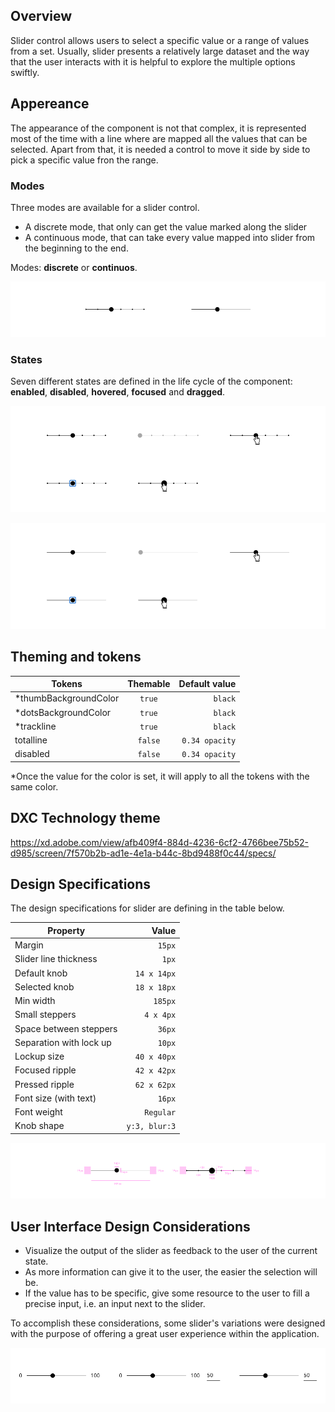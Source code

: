 ## Overview

Slider control allows users to select a specific value or a range of values from a set. Usually, slider presents a relatively large dataset and the way that the user interacts with it is helpful to explore the multiple options swiftly.

## Appereance

The appearance of the component is not that complex, it is represented most of the time with a line where are mapped all the values that can be selected. Apart from that, it is needed a control to move it side by side to pick a specific value fron the range.


### Modes

Three modes are available for a slider control.
- A discrete mode, that only can get the value marked along the slider
- A continuous mode, that can take every value mapped into slider from the beginning to the end.

Modes: __discrete__ or __continuos__.

![Slider modes](images/slider_modes.png)

### States

Seven different states are defined in the life cycle of the component: __enabled__, __disabled__, __hovered__, __focused__ and __dragged__.

![Slider mode discrete](images/slider_states_discrete.png)

![Slider mode continious](images/slider_states_cont.png)

## Theming and tokens

| Tokens        | Themable      | Default value |
| ------------- |:-------------:| -------------:|
| *thumbBackgroundColor      | `true` | `black` |
| *dotsBackgroundColor | `true`     | `black`  |
| *trackline | `true`     | `black`  |
| totalline | `false`     | `0.34 opacity`  |
| disabled | `false`     | `0.34 opacity`  |

*Once the value for the color is set, it will apply to all the tokens with the same color.

## DXC Technology theme

https://xd.adobe.com/view/afb409f4-884d-4236-6cf2-4766bee75b52-d985/screen/7f570b2b-ad1e-4e1a-b44c-8bd9488f0c44/specs/

## Design Specifications

The design specifications for slider are defining in the table below.

| Property           | Value|
|--------------------|------:|
| Margin             | `15px`|
| Slider line thickness   | `1px` |
| Default knob       | `14 x 14px` |
| Selected knob       | `18 x 18px` |
| Min width       | `185px` |
| Small steppers       | `4 x 4px` |
| Space between steppers       | `36px` |
| Separation with lock up       | `10px` |
| Lockup size       | `40 x 40px` |
| Focused ripple       | `42 x 42px` |
| Pressed ripple       | `62 x 62px` |
| Font size (with text)| `16px` |
| Font weight        | `Regular` |
| Knob shape        | `y:3, blur:3` |

![Slider specifications](images/slider_specs.png)

## User Interface Design Considerations

- Visualize the output of the slider as feedback to the user of the current state.
- As more information can give it to the user, the easier the selection will be. 
- If the value has to be specific, give some resource to the user to fill a precise input, i.e. an input next to the slider.

To accomplish these considerations, some slider's variations were designed with the purpose of offering a great user experience within the application.

![Slider variation for special cases](images/slider_special.png)
